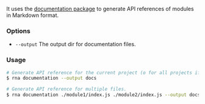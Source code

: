 It uses the [documentation package](http://documentation.js.org/) to generate API references of modules in Markdown format.

### Options

* `--output` The output dir for documentation files.

### Usage
```sh
# Generate API reference for the current project (o for all projects if monorepo).
$ rna documentation --output docs

# Generate API reference for multiple files.
$ rna documentation ./module1/index.js ./module2/index.js --output docs
```
